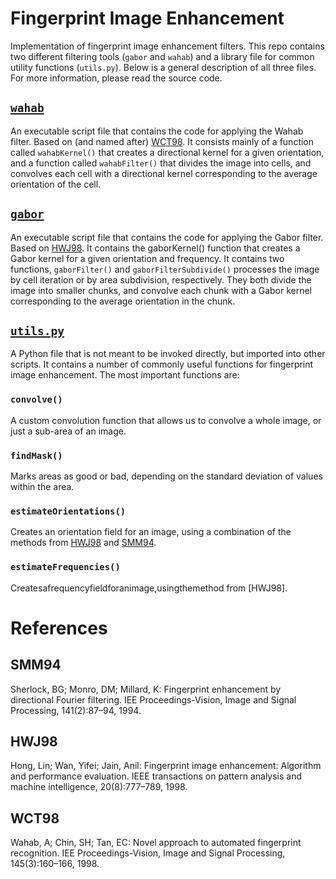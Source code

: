 # Fingerprint Image Enhancement
Implementation of fingerprint image enhancement filters. This repo contains two different filtering tools (`gabor` and `wahab`) and a library file for common utility functions (`utils.py`). Below is a general description of all three files. For more information, please read the source code.

## [`wahab`](wahab)
An executable script file that contains the code for applying the Wahab filter. Based on (and named after) [WCT98](#wct98). It consists mainly of a function called `wahabKernel()` that creates a directional kernel for a given orientation, and a function called `wahabFilter()` that divides the image into cells, and convolves each cell with a directional kernel corresponding to the average orientation of the cell.

## [`gabor`](gabor)
An executable script file that contains the code for applying the Gabor filter. Based on [HWJ98](#hwj98). It contains the gaborKernel() function that creates a Gabor kernel for a given orientation and frequency. It contains two functions, `gaborFilter()` and `gaborFilterSubdivide()` processes the image by cell iteration or by area subdivision, respectively. They both
divide the image into smaller chunks, and convolve each chunk with a Gabor kernel corresponding to the average orientation in the chunk.

## [`utils.py`](utils.py)
A Python file that is not meant to be invoked directly, but imported into other scripts. It contains a number of commonly useful functions for fingerprint image enhancement. The most important functions are:

### `convolve()`
A custom convolution function that allows us to convolve a whole image, or just a sub-area of an image.

### `findMask()`
Marks areas as good or bad, depending on the standard deviation of values within the area.

### `estimateOrientations()`
Creates an orientation field for an image, using a combination of the methods from [HWJ98](#hwj98) and [SMM94](#smm94).

### `estimateFrequencies()`
Createsafrequencyfieldforanimage,usingthemethod from [HWJ98].

# References

## SMM94
Sherlock, BG; Monro, DM; Millard, K: Fingerprint enhancement by directional Fourier filtering. IEE Proceedings-Vision, Image and Signal Processing, 141(2):87–94, 1994.

## HWJ98
Hong, Lin; Wan, Yifei; Jain, Anil: Fingerprint image enhancement: Algorithm and performance evaluation. IEEE transactions on pattern analysis and machine intelligence, 20(8):777–789, 1998.

## WCT98
Wahab, A; Chin, SH; Tan, EC: Novel approach to automated fingerprint recognition. IEE Proceedings-Vision, Image and Signal Processing, 145(3):160–166, 1998.
